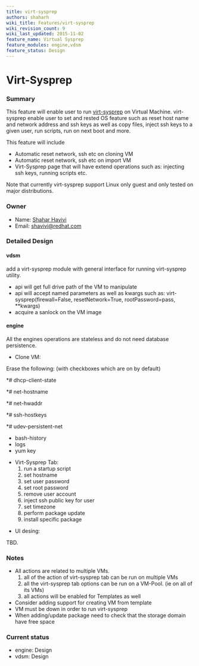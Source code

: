 ```yaml
---
title: virt-sysprep
authors: shaharh
wiki_title: Features/virt-sysprep
wiki_revision_count: 9
wiki_last_updated: 2015-11-02
feature_name: Virtual Sysprep
feature_modules: engine,vdsm
feature_status: Design
---
```


# Virt-Sysprep

### Summary

This feature will enable user to run [virt-sysprep](http://libguestfs.org/virt-sysprep.1.html) on Virtual Machine. virt-sysprep enable user to set and rested OS feature such as reset host name and network address and ssh keys as well as copy files, inject ssh keys to a given user, run scripts, run on next boot and more.

This feature will include

*   Automatic reset network, ssh etc on cloning VM
*   Automatic reset network, ssh etc on import VM
*   Virt-Sysprep page that will have extend operations such as: injecting ssh keys, running scripts etc.

Note that currently virt-sysprep support Linux only guest and only tested on major distributions.

### Owner

*   Name: [ Shahar Havivi](User:Shaharh)
*   Email: <shavivi@redhat.com>

### Detailed Design

#### vdsm

add a virt-sysprep module with general interface for running virt-sysprep utility.

*   api will get full drive path of the VM to manipulate
*   api will accept named parameters as well as kwargs such as: virt-sysprep(firewall=False, resetNetwork=True, rootPassword=pass, \*\*kwargs)
*   acquire a sanlock on the VM image

#### engine

All the engines operations are stateless and do not need database persistence.

*   Clone VM:

Erase the following: (with checkboxes which are on by default)

\*# dhcp-client-state

\*# net-hostname

\*# net-hwaddr

\*# ssh-hostkeys

\*# udev-persistent-net

*   bash-history
*   logs
*   yum key

<!-- -->

*   Virt-Sysprep Tab:
    1.  run a startup script
    2.  set hostname
    3.  set user password
    4.  set root password
    5.  remove user account
    6.  inject ssh public key for user
    7.  set timezone
    8.  perform package update
    9.  install specific package

<!-- -->

*   UI desing:

TBD.

### Notes

*   All actions are related to multiple VMs.
    1.  all of the action of virt-sysprep tab can be run on multiple VMs
    2.  all the virt-sysprep tab options can be run on a VM-Pool. (ie on all of its VMs)
    3.  all actions will be enabled for Templates as well
*   Consider adding support for creating VM from template
*   VM must be down in order to run virt-sysprep
*   When adding/update package need to check that the storage domain have free space

### Current status

*   engine: Design
*   vdsm: Design
